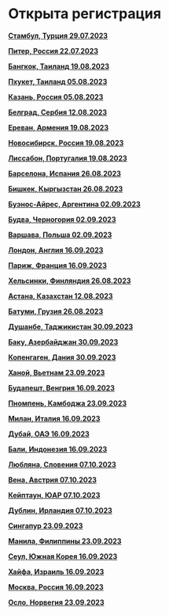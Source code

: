 # Открыта регистрация

**[Стамбул, Турция 29.07.2023](https://t.me/peredelanoconf_istanbul)**

**[Питер, Россия 22.07.2023](https://t.me/piter_meetup)**

**[Бангкок, Таиланд 19.08.2023](https://t.me/peredelanoconf_bangkok)**

**[Пхукет, Таиланд 05.08.2023](https://t.me/peredelanoconf)**

**[Казань, Россия 05.08.2023](https://t.me/meetup_kazan)**

**[Белград, Сербия 12.08.2023](https://t.me/peredelanoconfbelgrade)**

**[Ереван, Армения 19.08.2023](https://t.me/peredelanoconfyerevan)**

**[Новосибирск, Россия 19.08.2023](https://t.me/NskDevMeetup)**

**[Лиссабон, Португалия 19.08.2023](https://t.me/peredelanoconflisbon)**

**[Барселона, Испания 26.08.2023](https://t.me/peredelanoconfbarcelona)**

**[Бишкек, Кыргызстан 26.08.2023](https://t.me/peredelanoconf_bishkek)**

**[Буэнос-Айрес, Аргентина 02.09.2023](https://t.me/peredelanoconfargentina)**

**[Будва, Черногория 02.09.2023](https://t.me/peredelanoconf_montenegro)**

**[Варшава, Польша  02.09.2023](https://t.me/peredelanoconf_warsaw)**

**[Лондон, Англия 16.09.2023](https://t.me/peredelanoconf_england)**

**[Париж, Франция 16.09.2023](https://t.me/peredelano_France)**

**[Хельсинки, Финляндия 26.08.2023](https://t.me/peredelanoconfhelsinki)**

**[Астана, Казахстан 12.08.2023](https://t.me/peredelano_Astana)**

**[Батуми, Грузия 26.08.2023](https://t.me/peredelano_batumi)**

**[Душанбе, Таджикистан 30.09.2023](https://t.me/peredelano_dushanbe)**

**[Баку, Азербайджан 30.09.2023](https://t.me/peredelanoconfbaku)**

**[Копенгаген, Дания 30.09.2023](https://t.me/peredelano_copenhagen)**

**[Ханой, Вьетнам 23.09.2023](https://t.me/Peredelanoconfvietnam)**

**[Будапешт, Венгрия 16.09.2023](https://t.me/peredelanoconf_hungary)**

**[Пномпень, Камбоджа 23.09.2023](https://t.me/peredelano_phnompenh)**

**[Милан, Италия 16.09.2023](https://t.me/peredelano_milan)**

**[Дубай, ОАЭ 16.09.2023](https://t.me/peredelanoconf_dubai)**

**[Бали, Индонезия 16.09.2023](https://t.me/peredelano_bali)**

**[Любляна, Словения 07.10.2023](https://t.me/peredelano_slovenia)**

**[Вена, Австрия 07.10.2023](https://t.me/peredelano_vienna)**

**[Кейптаун, ЮАР 07.10.2023](https://t.me/peredelano_capetown)**

**[Дублин, Ирландия 07.10.2023](https://t.me/peredelano_dublin)**

**[Сингапур 23.09.2023](https://t.me/peredelano_singapore)**

**[Манила, Филиппины 23.09.2023](https://t.me/peredelano_maynila)**

**[Сеул, Южная Корея 16.09.2023](https://t.me/peredelano_seoul)**

**[Хайфа, Израиль 16.09.2023](https://t.me/peredelano_israel)**

**[Москва, Россия 16.09.2023](https://t.me/moscow_meetup)**

**[Осло, Норвегия 23.09.2023](https://t.me/peredelano_oslo)**

